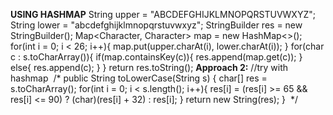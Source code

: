 **USING HASHMAP**
String upper = "ABCDEFGHIJKLMNOPQRSTUVWXYZ";
String lower = "abcdefghijklmnopqrstuvwxyz";
StringBuilder res = new StringBuilder();
Map<Character, Character> map = new HashMap<>();
for(int i = 0; i < 26; i++){
map.put(upper.charAt(i), lower.charAt(i));
}
for(char c : s.toCharArray()){
if(map.containsKey(c)){
res.append(map.get(c));
}
else{
res.append(c);
}
}
return res.toString();
**Approach 2:**
//try with hashmap
​
/*
public String toLowerCase(String s) {
char[] res = s.toCharArray();
for(int i = 0; i < s.length(); i++){
res[i] = (res[i] >= 65 && res[i] <= 90) ? (char)(res[i] + 32) : res[i];
}
return new String(res);
}
​
*/